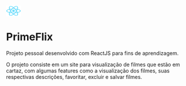 <div style="display: inline">
  <img align="center" height="30" width="40" src="https://raw.githubusercontent.com/devicons/devicon/master/icons/react/react-original.svg">
  <h1>PrimeFlix</h1> 
</div>

Projeto pessoal desenvolvido com ReactJS para fins de aprendizagem.

O projeto consiste em um site para visualização de filmes que estão em cartaz, com algumas features como a visualização dos filmes, suas respectivas descrições, favoritar, excluir e salvar filmes.